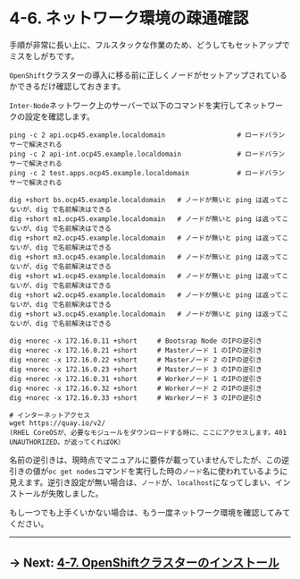 # 4-6. ネットワーク環境の疎通確認

手順が非常に長い上に、フルスタックな作業のため、どうしてもセットアップでミスをしがちです。

`OpenShift`クラスターの導入に移る前に正しくノードがセットアップされているかできるだけ確認しておきます。

`Inter-Node`ネットワーク上のサーバーで以下のコマンドを実行してネットワークの設定を確認します。

```
ping -c 2 api.ocp45.example.localdomain                  # ロードバランサーで解決される
ping -c 2 api-int.ocp45.example.localdomain              # ロードバランサーで解決される
ping -c 2 test.apps.ocp45.example.localdomain            # ロードバランサーで解決される

dig +short bs.ocp45.example.localdomain   # ノードが無いと ping は返ってこないが、dig で名前解決はできる
dig +short m1.ocp45.example.localdomain   # ノードが無いと ping は返ってこないが、dig で名前解決はできる
dig +short m2.ocp45.example.localdomain   # ノードが無いと ping は返ってこないが、dig で名前解決はできる
dig +short m3.ocp45.example.localdomain   # ノードが無いと ping は返ってこないが、dig で名前解決はできる
dig +short w1.ocp45.example.localdomain   # ノードが無いと ping は返ってこないが、dig で名前解決はできる
dig +short w2.ocp45.example.localdomain   # ノードが無いと ping は返ってこないが、dig で名前解決はできる
dig +short w3.ocp45.example.localdomain   # ノードが無いと ping は返ってこないが、dig で名前解決はできる

dig +norec -x 172.16.0.11 +short     # Bootsrap Node のIPの逆引き
dig +norec -x 172.16.0.21 +short     # Masterノード 1 のIPの逆引き
dig +norec -x 172.16.0.22 +short     # Masterノード 2 のIPの逆引き
dig +norec -x 172.16.0.23 +short     # Masterノード 3 のIPの逆引き
dig +norec -x 172.16.0.31 +short     # Workerノード 1 のIPの逆引き
dig +norec -x 172.16.0.32 +short     # Workerノード 2 のIPの逆引き
dig +norec -x 172.16.0.33 +short     # Workerノード 3 のIPの逆引き

# インターネットアクセス
wget https://quay.io/v2/ 
(RHEL CoreOSが、必要なモジュールをダウンロードする時に、ここにアクセスします。401 UNAUTHORIZED。が返ってくればOK）
```

名前の逆引きは、現時点でマニュアルに要件が載っていませんでしたが、この逆引きの値が`oc get nodes`コマンドを実行した時の`ノード`名に使われているように見えます。逆引き設定が無い場合は、`ノード`が、`localhost`になってしまい、インストールが失敗しました。

もし一つでも上手くいかない場合は、もう一度ネットワーク環境を確認してみてください。

---

## → Next: [4-7. OpenShiftクラスターのインストール](7.OpenShiftクラスターのインストール.md)